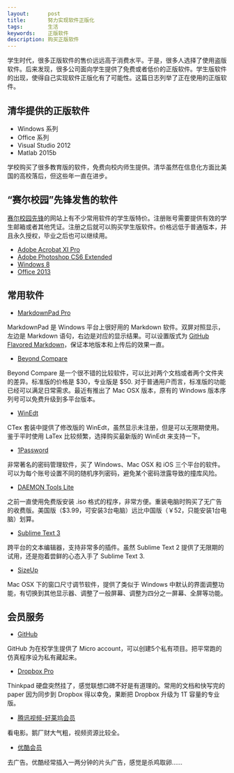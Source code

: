 ```yaml
---
layout:      post
title:       努力实现软件正版化
tags:        生活
keywords:    正版软件
description: 购买正版软件
---
```


学生时代，很多正版软件的售价远远高于消费水平。于是，很多人选择了使用盗版软件。后来发现，很多公司面向学生提供了免费或者低价的正版软件。学生版软件的出现，使得自己实现软件正版化有了可能性。这篇日志列举了正在使用的正版软件。

## 清华提供的正版软件

+ Windows 系列
+ Office 系列
+ Visual Studio 2012
+ Matlab 2015b

学校购买了很多教育版的软件，免费向校内师生提供。清华虽然在信息化方面比美国的高校落后，但这些年一直在进步。

## “赛尔校园”先锋发售的软件

[赛尔校园先锋][shop-edu]的网站上有不少常用软件的学生版特价。注册账号需要提供有效的学生邮箱或者其他凭证。注册之后就可以购买学生版软件。价格远低于普通版本，并且永久授权，毕业之后也可以继续用。

+ [Adobe Acrobat XI Pro][Acrobat]
+ [Adobe Photoshop CS6 Extended][Photoshop]
+ [Windows 8][Windows-8]
+ [Office 2013][Office-2013]

[shop-edu]: http://shop.edu.cn/
[Acrobat]: http://item.shop.edu.cn/series?id=88
[Photoshop]: http://item.shop.edu.cn/series?id=17
[Windows-8]: http://item.shop.edu.cn/series?id=71
[Office-2013]: http://item.shop.edu.cn/series?id=84

## 常用软件

+ [MarkdownPad Pro][MarkdownPad]

[MarkdownPad]: http://markdownpad.com/

MarkdownPad 是 Windows 平台上很好用的 Markdown 软件。双屏对照显示，左边是 Markdown 语句，右边是对应的显示结果。可以设置版式为 [GitHub Flavored Markdown][GFM]，保证本地版本和上传后的效果一直。

[GFM]: https://help.github.com/articles/github-flavored-markdown/

+ [Beyond Compare][BeyondCompare]

Beyond Compare 是一个很不错的比较软件，可以比对两个文档或者两个文件夹的差异。标准版的价格是 $30，专业版是 $50. 对于普通用户而言，标准版的功能已经可以满足日常需求。最近有推出了 Mac OSX 版本，原有的 Windows 版本序列号可以免费升级到多平台版本。

+ [WinEdt][WinEdt]

CTex 套装中提供了修改版的 WinEdt，虽然显示未注册，但是可以无限期使用。鉴于平时使用 LaTex 比较频繁，选择购买最新版的 WinEdt 来支持一下。

[BeyondCompare]: http://www.scootersoftware.com/index.php
[WinEdt]: http://www.winedt.com/

+ [1Password][1Password]

[1Password]: https://agilebits.com/onepassword

非常著名的密码管理软件，买了 Windows、Mac OSX 和 iOS 三个平台的软件。可以为每个账号设置不同的随机序列密码，避免某个密码泄露导致的撞库风险。

+ [DAEMON Tools Lite][daemon-tools]

[daemon-tools]: https://www.daemon-tools.cc/products/dtLite

之前一直使用免费版安装 .iso 格式的程序，非常方便。重装电脑时购买了无广告的收费版。美国版（$3.99，可安装3台电脑）远比中国版（￥52，只能安装1台电脑）划算。

+ [Sublime Text 3][sublime-text]

[sublime-text]: https://www.sublimetext.com/3

跨平台的文本编辑器，支持非常多的插件。虽然 Sublime Text 2 提供了无限期的试用，还是抱着尝鲜的心态入手了 Sublime Text 3.

+ [SizeUp][sizeup]

[sizeup]: http://www.irradiatedsoftware.com/sizeup/

Mac OSX 下的窗口尺寸调节软件，提供了类似于 Windows 中默认的界面调整功能，有切换到其他显示器、调整了一般屏幕、调整为四分之一屏幕、全屏等功能。

## 会员服务

+ [GitHub][github]

[github]: https://education.github.com/pack
GitHub 为在校学生提供了 Micro account，可以创建5个私有项目。把平常跑的仿真程序设为私有藏起来。

+ [Dropbox Pro][dropbox]

[dropbox]: https://www.dropbox.com/upgrade
Thinkpad 硬盘突然挂了，感觉联想口碑不好是有道理的。常用的文档和快写完的 paper 因为同步到 Dropbox 得以幸免，果断把 Dropbox 升级为 1T 容量的专业版。

+ [腾讯视频-好莱坞会员][qq-film]

[qq-film]: http://film.qq.com/

看电影。鹅厂财大气粗，视频资源比较全。

+ [优酷会员][youku]

[youku]: http://vip.youku.com/

去广告。优酷经常插入一两分钟的片头广告，感觉是杀鸡取卵……



